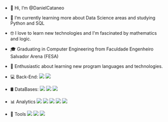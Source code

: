 - 👋 Hi, I’m @DanielCataneo
- 🌱 I’m currently learning more about Data Science areas and studying Python and SQL 
- 🤓 I love to learn new technologies and I'm fascinated by mathematics and logic.
- 🎓 Graduating in Computer Engineering from Faculdade Engenheiro Salvador Arena (FESA)
- 🌱 Enthusiastic about learning new program languages and technologies.

- 💻 Back-End:   <img src = "https://img.shields.io/badge/C%23-239120?style=for-the-badge&logo=c-sharp&logoColor=white"> <img src = "https://img.shields.io/badge/Java-ED8B00?style=for-the-badge&logo=java&logoColor=white">

- 🛢 DataBases:  <img src = "https://img.shields.io/badge/Microsoft_SQL_Server-CC2927?style=for-the-badge&logo=microsoft-sql-server&logoColor=white">  <img src = "https://img.shields.io/badge/PostgreSQL-316192?style=for-the-badge&logo=postgresql&logoColor=white"> <img src = "https://img.shields.io/badge/MySQL-00000F?style=for-the-badge&logo=mysql&logoColor=white">

- 📊 Analytics <img src = "https://img.shields.io/badge/Python-14354C?style=for-the-badge&logo=python&logoColor=white"> <img src = "https://img.shields.io/badge/Microsoft_Excel-217346?style=for-the-badge&logo=microsoft-excel&logoColor=white"> <img src = "https://img.shields.io/badge/pandas-%23150458.svg?style=for-the-badge&logo=pandas&logoColor=white"> <img src = "https://img.shields.io/badge/Matplotlib-%23ffffff.svg?style=for-the-badge&logo=Matplotlib&logoColor=black"> <img src = "https://img.shields.io/badge/power_bi-F2C811?style=for-the-badge&logo=powerbi&logoColor=black">

- 🔧 Tools <img src = "https://img.shields.io/badge/IntelliJ_IDEA-000000.svg?style=for-the-badge&logo=intellij-idea&logoColor=white"> <img src = "https://img.shields.io/badge/Visual_Studio-5C2D91?style=for-the-badge&logo=visual%20studio&logoColor=white"> <img src = "https://img.shields.io/badge/Google%20Colab-%23F9A825.svg?style=for-the-badge&logo=googlecolab&logoColor=white">
<!---
DanielCataneo/DanielCataneo is a ✨ special ✨ repository because its `README.md` (this file) appears on your GitHub profile.
You can click the Preview link to take a look at your changes.
--->
